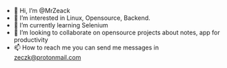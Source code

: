 - 👋 Hi, I’m @MrZeack
- 👀 I’m interested in Linux, Opensource, Backend.
- 🌱 I’m currently learning Selenium
- 💞️ I’m looking to collaborate on opensource projects about notes, app for productivity
- 📫 How to reach me you can send me messages in zeczk@protonmail.com

<!---
MrZeack/MrZeack is a ✨ special ✨ repository because its `README.md` (this file) appears on your GitHub profile.
You can click the Preview link to take a look at your changes.
--->
